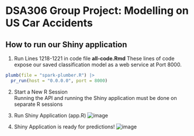 # DSA306 Group Project: Modelling on US Car Accidents

## How to run our Shiny application
1. Run Lines 1218-1221 in code file <b>all-code.Rmd</b>
These lines of code expose our saved classification model as a web service at Port 8000.
```R
plumb(file = "spark-plumber.R") |>
  pr_run(host = "0.0.0.0", port = 8000)
```

2. Start a New R Session <br>
Running the API and running the Shiny application must be done on separate R sessions

3. Run Shiny Application (app.R)
![image](https://github.com/jiayii01/dsa306-project-group-7/assets/79521323/c7f351cf-4ef1-42cf-ac6a-aa1d1281697a)

4. Shiny Application is ready for predictions!
![image](https://github.com/jiayii01/dsa306-project-group-7/assets/79521323/eaddb384-9f84-4d25-b4df-aecc66d2d307)

